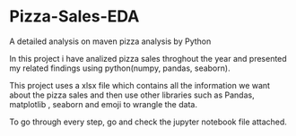 # Pizza-Sales-EDA
A detailed analysis on maven pizza analysis by Python

In this project i have analized pizza sales throghout the year and presented my related findings using python(numpy, pandas, seaborn).

This project uses a xlsx file which contains all the information we want about the pizza sales and then use other libraries such as Pandas, matplotlib , seaborn and emoji to wrangle the data.

To go through every step, go and check the jupyter notebook file attached.
